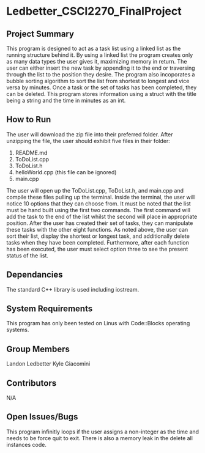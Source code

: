 # Ledbetter_CSCI2270_FinalProject

## Project Summary

This program is designed to act as a task list using a linked list as the running structure behind it. By using a linked list the program creates only as many data types the user gives it, maximizing memory in return. The user can either insert the new task by appending it to the end or traversing through the list to the position they desire. The program also incoporates a bubble sorting algorithm to sort the list from shortest to longest and vice versa by minutes. Once a task or the set of tasks has been completed, they can be deleted. This program stores information using a struct with the title being a string and the time in minutes as an int. 

## How to Run

The user will download the zip file into their preferred folder. After unzipping the file, the user should exhibit five files in their folder: 
  
  1) README.md
  2) ToDoList.cpp
  3) ToDoList.h
  4) helloWorld.cpp (this file can be ignored)
  5) main.cpp
  
The user will open up the ToDoList.cpp, ToDoList.h, and main.cpp and compile these files pulling up the terminal. Inside the terminal, the user will notice 10 options that they can choose from. It must be noted that the list must be hand built using the first two commands. The first command will add the task to the end of the list whilst the second will place in appropriate position. After the user has created their set of tasks, they can manipulate these tasks with the other eight functions. As noted above, the user can sort their list, display the shortest or longest task, and additionally delete tasks when they have been completed. Furthermore, after each function has been executed, the user must select option three to see the present status of the list. 

## Dependancies

The standard C++ library is used including iostream. 

## System Requirements

This program has only been tested on Linus with Code::Blocks operating systems. 

## Group Members

Landon Ledbetter
Kyle Giacomini

## Contributors 

N/A

## Open Issues/Bugs

This program infinitly loops if the user assigns a non-integer as the time and needs to be force quit to exit. There is also a memory leak in the delete all instances code. 
